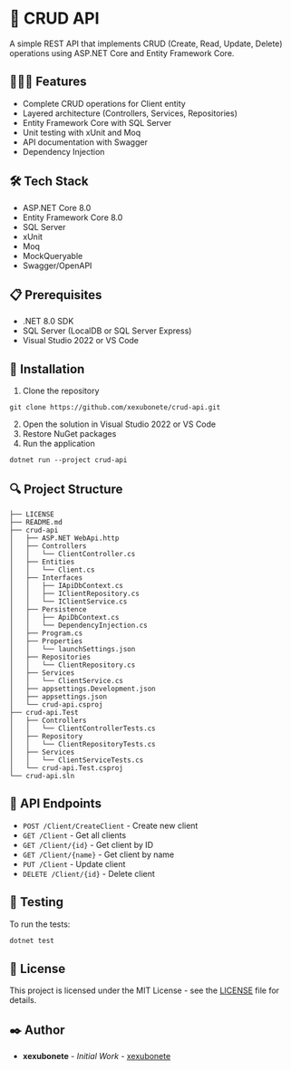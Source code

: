 # 🚀 CRUD API

A simple REST API that implements CRUD (Create, Read, Update, Delete) operations using ASP.NET Core and Entity Framework Core.

## 👨🏻‍⚖️ Features

- Complete CRUD operations for Client entity
- Layered architecture (Controllers, Services, Repositories)
- Entity Framework Core with SQL Server
- Unit testing with xUnit and Moq
- API documentation with Swagger
- Dependency Injection

## 🛠️ Tech Stack

- ASP.NET Core 8.0
- Entity Framework Core 8.0
- SQL Server
- xUnit
- Moq
- MockQueryable
- Swagger/OpenAPI

## 📋 Prerequisites

- .NET 8.0 SDK
- SQL Server (LocalDB or SQL Server Express)
- Visual Studio 2022 or VS Code

## 🔧 Installation

1. Clone the repository
```
git clone https://github.com/xexubonete/crud-api.git
```
2. Open the solution in Visual Studio 2022 or VS Code
3. Restore NuGet packages
4. Run the application
```
dotnet run --project crud-api
```
## 🔍 Project Structure

```
├── LICENSE
├── README.md
├── crud-api
│   ├── ASP.NET WebApi.http
│   ├── Controllers
│   │   └── ClientController.cs
│   ├── Entities
│   │   └── Client.cs
│   ├── Interfaces
│   │   ├── IApiDbContext.cs
│   │   ├── IClientRepository.cs
│   │   └── IClientService.cs
│   ├── Persistence
│   │   ├── ApiDbContext.cs
│   │   └── DependencyInjection.cs
│   ├── Program.cs
│   ├── Properties
│   │   └── launchSettings.json
│   ├── Repositories
│   │   └── ClientRepository.cs
│   ├── Services
│   │   └── ClientService.cs
│   ├── appsettings.Development.json
│   ├── appsettings.json
│   └── crud-api.csproj
├── crud-api.Test
│   ├── Controllers
│   │   └── ClientControllerTests.cs
│   ├── Repository
│   │   └── ClientRepositoryTests.cs
│   ├── Services
│   │   └── ClientServiceTests.cs
│   └── crud-api.Test.csproj
└── crud-api.sln
```

## 📝 API Endpoints

- `POST /Client/CreateClient` - Create new client
- `GET /Client` - Get all clients
- `GET /Client/{id}` - Get client by ID
- `GET /Client/{name}` - Get client by name
- `PUT /Client` - Update client
- `DELETE /Client/{id}` - Delete client

## 🧪 Testing

To run the tests:
```bash
dotnet test
```

## 📄 License

This project is licensed under the MIT License - see the [LICENSE](LICENSE) file for details.

## ✒️ Author

* **xexubonete** - *Initial Work* - [xexubonete](https://github.com/xexubonete)